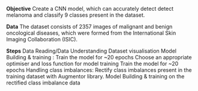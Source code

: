 **Objective**
Create a CNN model, which can accurately detect detect melanoma and classify 9 classes present in the dataset. 

**Data**
The dataset consists of 2357 images of malignant and benign oncological diseases, which were formed from the International Skin Imaging Collaboration (ISIC).

**Steps**
Data Reading/Data Understanding 
Dataset visualisation
Model Building & training : 
Train the model for ~20 epochs
Choose an appropriate optimiser and loss function for model training
Train the model for ~20 epochs
Handling class imbalances: Rectify class imbalances present in the training dataset with Augmentor library.
Model Building & training on the rectified class imbalance data
